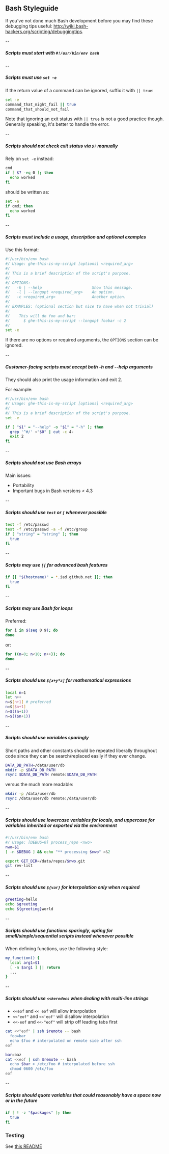 ## Bash Styleguide

If you've not done much Bash development before you may find these debugging tips useful: http://wiki.bash-hackers.org/scripting/debuggingtips.

--
##### Scripts must start with `#!/usr/bin/env bash`

--
##### Scripts must use `set -e`

If the return value of a command can be ignored, suffix it with `|| true`:

```bash
set -e
command_that_might_fail || true
command_that_should_not_fail
```

Note that ignoring an exit status with `|| true` is not a good practice though. Generally speaking, it's better to handle the error.

--
##### Scripts should not check exit status via `$?` manually

Rely on `set -e` instead:

```bash
cmd
if [ $? -eq 0 ]; then
  echo worked
fi
```

should be written as:

```bash
set -e
if cmd; then
  echo worked
fi
```

--
##### Scripts must include a usage, description and optional examples

Use this format:

```bash
#!/usr/bin/env bash
#/ Usage: ghe-this-is-my-script [options] <required_arg>
#/
#/ This is a brief description of the script's purpose.
#/
#/ OPTIONS:
#/   -h | --help                      Show this message.
#/   -l | --longopt <required_arg>    An option.
#/   -c <required_arg>                Another option.
#/
#/ EXAMPLES: (optional section but nice to have when not trivial)
#/
#/    This will do foo and bar:
#/      $ ghe-this-is-my-script --longopt foobar -c 2
#/
set -e
```

If there are no options or required arguments, the `OPTIONS` section can be ignored.

--
##### Customer-facing scripts must accept both -h and --help arguments

They should also print the usage information and exit 2.

For example:

```bash
#!/usr/bin/env bash
#/ Usage: ghe-this-is-my-script [options] <required_arg>
#/
#/ This is a brief description of the script's purpose.
set -e

if [ "$1" = "--help" -o "$1" = "-h" ]; then
  grep '^#/' <"$0" | cut -c 4-
  exit 2
fi

```

--
##### Scripts should not use Bash arrays

Main issues:

* Portability
* Important bugs in Bash versions < 4.3

--
##### Scripts should use `test` or `[` whenever possible

```bash
test -f /etc/passwd
test -f /etc/passwd -a -f /etc/group
if [ "string" = "string" ]; then
  true
fi
```

--
##### Scripts may use `[[` for advanced bash features

```bash
if [[ "$(hostname)" = *.iad.github.net ]]; then
  true
fi
```

--
##### Scripts may use Bash for loops

Preferred:

```bash
for i in $(seq 0 9); do
done
```

or:

```bash
for ((n=0; n<10; n++)); do
done
```

--
##### Scripts should use `$[x+y*z]` for mathematical expressions

```bash
local n=1
let n++
n=$[n+1] # preferred
n=$[$n+1]
n=$((n+1))
n=$(($n+1))
```

--
##### Scripts should use variables sparingly

Short paths and other constants should be repeated liberally throughout code since they
can be search/replaced easily if they ever change.

```bash
DATA_DB_PATH=/data/user/db
mkdir -p $DATA_DB_PATH
rsync $DATA_DB_PATH remote:$DATA_DB_PATH
```

versus the much more readable:

```bash
mkdir -p /data/user/db
rsync /data/user/db remote:/data/user/db
```

--
##### Scripts should use lowercase variables for locals, and uppercase for variables inherited or exported via the environment

```bash
#!/usr/bin/env bash
#/ Usage: [DEBUG=0] process_repo <nwo>
nwo=$1
[ -n $DEBUG ] && echo "** processing $nwo" >&2

export GIT_DIR=/data/repos/$nwo.git
git rev-list
```

--
##### Scripts should use `${var}` for interpolation only when required

```bash
greeting=hello
echo $greeting
echo ${greeting}world
```

--
##### Scripts should use functions sparingly, opting for small/simple/sequential scripts instead whenever possible

When defining functions, use the following style:

```bash
my_function() {
  local arg1=$1
  [ -n $arg1 ] || return
  ...
}
```

--
##### Scripts should use `<<heredocs` when dealing with multi-line strings

- `<<eof` and `<< eof` will allow interpolation
- `<<"eof"` and `<<'eof'` will disallow interpolation
- `<<-eof` and `<<-"eof"` will strip off leading tabs first

```bash
cat <<"eof" | ssh $remote -- bash
  foo=bar
  echo $foo # interpolated on remote side after ssh
eof
```

```bash
bar=baz
cat <<eof | ssh $remote -- bash
  echo $bar > /etc/foo # interpolated before ssh
  chmod 0600 /etc/foo
eof
```

--
##### Scripts should quote variables that could reasonably have a space now or in the future

```bash
if [ ! -z "$packages" ]; then
  true
fi
```

### Testing

See [this README](../test/README.md)
